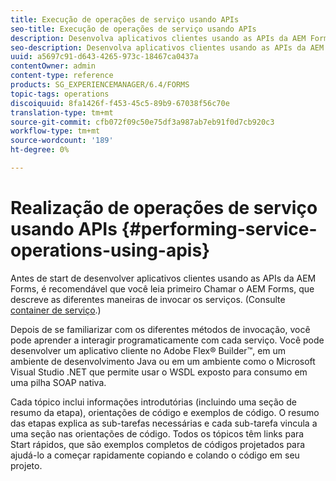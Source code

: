 ```yaml
---
title: Execução de operações de serviço usando APIs
seo-title: Execução de operações de serviço usando APIs
description: Desenvolva aplicativos clientes usando as APIs da AEM Forms.
seo-description: Desenvolva aplicativos clientes usando as APIs da AEM Forms.
uuid: a5697c91-d643-4265-973c-18467ca0437a
contentOwner: admin
content-type: reference
products: SG_EXPERIENCEMANAGER/6.4/FORMS
topic-tags: operations
discoiquuid: 8fa1426f-f453-45c5-89b9-67038f56c70e
translation-type: tm+mt
source-git-commit: cfb072f09c50e75df3a987ab7eb91f0d7cb920c3
workflow-type: tm+mt
source-wordcount: '189'
ht-degree: 0%

---
```



# Realização de operações de serviço usando APIs {#performing-service-operations-using-apis}

Antes de start de desenvolver aplicativos clientes usando as APIs da AEM Forms, é recomendável que você leia primeiro Chamar o AEM Forms, que descreve as diferentes maneiras de invocar os serviços. (Consulte [container de serviço](/help/forms/developing/service-container.md#service-container).)

Depois de se familiarizar com os diferentes métodos de invocação, você pode aprender a interagir programaticamente com cada serviço. Você pode desenvolver um aplicativo cliente no Adobe Flex® Builder™, em um ambiente de desenvolvimento Java ou em um ambiente como o Microsoft Visual Studio .NET que permite usar o WSDL exposto para consumo em uma pilha SOAP nativa.

Cada tópico inclui informações introdutórias (incluindo uma seção de resumo da etapa), orientações de código e exemplos de código. O resumo das etapas explica as sub-tarefas necessárias e cada sub-tarefa vincula a uma seção nas orientações de código. Todos os tópicos têm links para Start rápidos, que são exemplos completos de códigos projetados para ajudá-lo a começar rapidamente copiando e colando o código em seu projeto.
